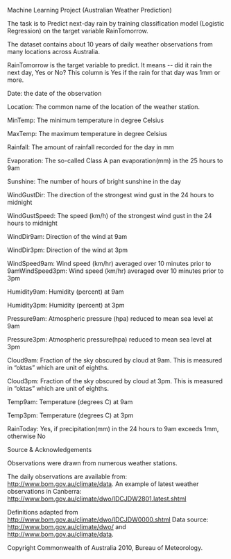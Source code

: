 Machine Learning Project (Australian Weather Prediction)

The task is to Predict next-day rain by training classification model (Logistic Regression) on the target variable RainTomorrow.

The dataset contains about 10 years of daily weather observations from many locations across Australia.

RainTomorrow is the target variable to predict. It means -- did it rain the next day, Yes or No? This column is Yes if the rain for that day was 1mm or more.

Date: the date of the observation

Location: The common name of the location of the weather station.

MinTemp: The minimum temperature in degree Celsius

MaxTemp: The maximum temperature in degree Celsius

Rainfall: The amount of rainfall recorded for the day in mm

Evaporation: The so-called Class A pan evaporation(mm) in the 25 hours to 9am

Sunshine: The number of hours of bright sunshine in the day

WindGustDir: The direction of the strongest wind gust in the 24 hours to midnight

WindGustSpeed: The speed (km/h) of the strongest wind gust in the 24 hours to midnight

WindDir9am: Direction of the wind at 9am

WindDir3pm: Direction of the wind at 3pm

WindSpeed9am: Wind speed (km/hr) averaged over 10 minutes prior to 9amWindSpeed3pm: Wind speed (km/hr) averaged over 10 minutes prior to 3pm

Humidity9am: Humidity (percent) at 9am

Humidity3pm: Humidity (percent) at 3pm

Pressure9am: Atmospheric pressure (hpa) reduced to mean sea level at 9am

Pressure3pm: Atmospheric pressure(hpa) reduced to mean sea level at 3pm

Cloud9am: Fraction of the sky obscured by cloud at 9am. This is measured in “oktas” which are unit of eighths.

Cloud3pm: Fraction of the sky obscured by cloud at 3pm. This is measured in “oktas” which are unit of eighths.

Temp9am: Temperature (degrees C) at 9am

Temp3pm: Temperature (degrees C) at 3pm

RainToday: Yes, if precipitation(mm) in the 24 hours to 9am exceeds 1mm, otherwise No

Source & Acknowledgements

Observations were drawn from numerous weather stations.

The daily observations are available from:
http://www.bom.gov.au/climate/data. 
An example of latest weather observations in Canberra: http://www.bom.gov.au/climate/dwo/IDCJDW2801.latest.shtml 

Definitions adapted from http://www.bom.gov.au/climate/dwo/IDCJDW0000.shtml Data source: http://www.bom.gov.au/climate/dwo/ and http://www.bom.gov.au/climate/data.

Copyright Commonwealth of Australia 2010, Bureau of Meteorology.
